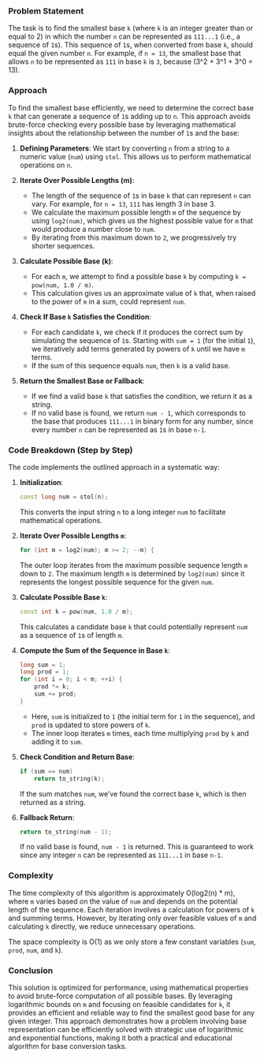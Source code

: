 ### Problem Statement

The task is to find the smallest base `k` (where `k` is an integer greater than or equal to 2) in which the number `n` can be represented as `111...1` (i.e., a sequence of `1`s). This sequence of `1`s, when converted from base `k`, should equal the given number `n`. For example, if `n = 13`, the smallest base that allows `n` to be represented as `111` in base `k` is `3`, because \(3^2 + 3^1 + 3^0 = 13\).

### Approach

To find the smallest base efficiently, we need to determine the correct base `k` that can generate a sequence of `1`s adding up to `n`. This approach avoids brute-force checking every possible base by leveraging mathematical insights about the relationship between the number of `1`s and the base:

1. **Defining Parameters**: We start by converting `n` from a string to a numeric value (`num`) using `stol`. This allows us to perform mathematical operations on `n`.

2. **Iterate Over Possible Lengths (m)**: 
   - The length of the sequence of `1`s in base `k` that can represent `n` can vary. For example, for `n = 13`, `111` has length 3 in base 3.
   - We calculate the maximum possible length `m` of the sequence by using `log2(num)`, which gives us the highest possible value for `m` that would produce a number close to `num`.
   - By iterating from this maximum down to `2`, we progressively try shorter sequences.

3. **Calculate Possible Base (k)**: 
   - For each `m`, we attempt to find a possible base `k` by computing `k = pow(num, 1.0 / m)`.
   - This calculation gives us an approximate value of `k` that, when raised to the power of `m` in a sum, could represent `num`.

4. **Check If Base `k` Satisfies the Condition**: 
   - For each candidate `k`, we check if it produces the correct sum by simulating the sequence of `1`s. Starting with `sum = 1` (for the initial `1`), we iteratively add terms generated by powers of `k` until we have `m` terms.
   - If the sum of this sequence equals `num`, then `k` is a valid base.

5. **Return the Smallest Base or Fallback**: 
   - If we find a valid base `k` that satisfies the condition, we return it as a string.
   - If no valid base is found, we return `num - 1`, which corresponds to the base that produces `111...1` in binary form for any number, since every number `n` can be represented as `1`s in base `n-1`.

### Code Breakdown (Step by Step)

The code implements the outlined approach in a systematic way:

1. **Initialization**:
   ```cpp
   const long num = stol(n);
   ```
   This converts the input string `n` to a long integer `num` to facilitate mathematical operations.

2. **Iterate Over Possible Lengths `m`**:
   ```cpp
   for (int m = log2(num); m >= 2; --m) {
   ```
   The outer loop iterates from the maximum possible sequence length `m` down to `2`. The maximum length `m` is determined by `log2(num)` since it represents the longest possible sequence for the given `num`.

3. **Calculate Possible Base `k`**:
   ```cpp
   const int k = pow(num, 1.0 / m);
   ```
   This calculates a candidate base `k` that could potentially represent `num` as a sequence of `1`s of length `m`.

4. **Compute the Sum of the Sequence in Base `k`**:
   ```cpp
   long sum = 1;
   long prod = 1;
   for (int i = 0; i < m; ++i) {
       prod *= k;
       sum += prod;
   }
   ```
   - Here, `sum` is initialized to `1` (the initial term for `1` in the sequence), and `prod` is updated to store powers of `k`.
   - The inner loop iterates `m` times, each time multiplying `prod` by `k` and adding it to `sum`.

5. **Check Condition and Return Base**:
   ```cpp
   if (sum == num)
       return to_string(k);
   ```
   If the sum matches `num`, we’ve found the correct base `k`, which is then returned as a string.

6. **Fallback Return**:
   ```cpp
   return to_string(num - 1);
   ```
   If no valid base is found, `num - 1` is returned. This is guaranteed to work since any integer `n` can be represented as `111...1` in base `n-1`.

### Complexity

The time complexity of this algorithm is approximately O(log2(n) * m), where `m` varies based on the value of `num` and depends on the potential length of the sequence. Each iteration involves a calculation for powers of `k` and summing terms. However, by iterating only over feasible values of `m` and calculating `k` directly, we reduce unnecessary operations.

The space complexity is O(1) as we only store a few constant variables (`sum`, `prod`, `num`, and `k`).

### Conclusion

This solution is optimized for performance, using mathematical properties to avoid brute-force computation of all possible bases. By leveraging logarithmic bounds on `m` and focusing on feasible candidates for `k`, it provides an efficient and reliable way to find the smallest good base for any given integer. This approach demonstrates how a problem involving base representation can be efficiently solved with strategic use of logarithmic and exponential functions, making it both a practical and educational algorithm for base conversion tasks.